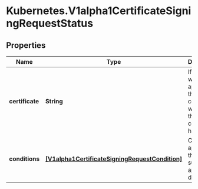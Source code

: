 # Kubernetes.V1alpha1CertificateSigningRequestStatus

## Properties
Name | Type | Description | Notes
------------ | ------------- | ------------- | -------------
**certificate** | **String** | If request was approved, the controller will place the issued certificate here. | [optional] 
**conditions** | [**[V1alpha1CertificateSigningRequestCondition]**](V1alpha1CertificateSigningRequestCondition.md) | Conditions applied to the request, such as approval or denial. | [optional] 


